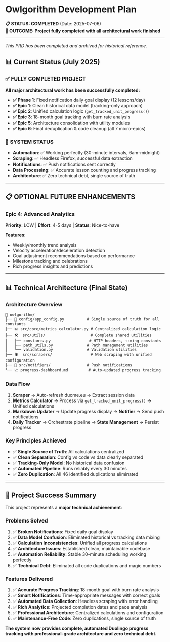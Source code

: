# Owlgorithm Development Plan

**📋 STATUS: COMPLETED** (Date: 2025-07-06)  
**🎯 OUTCOME: Project fully completed with all architectural work finished**

---
*This PRD has been completed and archived for historical reference.*

## 📊 **Current Status (July 2025)**

### ✅ **FULLY COMPLETED PROJECT**

**All major architectural work has been successfully completed:**

- **✅ Phase 1**: Fixed notification daily goal display (12 lessons/day)
- **✅ Epic 1**: Clean historical data model (tracking-only approach)
- **✅ Epic 2**: Unified calculation logic (`get_tracked_unit_progress()`)
- **✅ Epic 3**: 18-month goal tracking with burn rate analysis
- **✅ Epic 5**: Architecture consolidation with utility modules
- **✅ Epic 6**: Final deduplication & code cleanup (all 7 micro-epics)

### 🎯 **SYSTEM STATUS**
- **Automation**: ✅ Working perfectly (30-minute intervals, 6am-midnight)
- **Scraping**: ✅ Headless Firefox, successful data extraction
- **Notifications**: ✅ Push notifications sent correctly
- **Data Processing**: ✅ Accurate lesson counting and progress tracking
- **Architecture**: ✅ Zero technical debt, single source of truth

---

## 📋 **OPTIONAL FUTURE ENHANCEMENTS**

### **Epic 4: Advanced Analytics** 
**Priority**: LOW | **Effort**: 4-5 days | **Status**: Nice-to-have

**Features**:
- Weekly/monthly trend analysis
- Velocity acceleration/deceleration detection
- Goal adjustment recommendations based on performance
- Milestone tracking and celebrations
- Rich progress insights and predictions

---

## 📊 **Technical Architecture (Final State)**

### **Architecture Overview**
```
📁 owlgorithm/
├── 🔧 config/app_config.py          # Single source of truth for all constants
├── 📊 src/core/metrics_calculator.py # Centralized calculation logic
├── 🛠️  src/utils/                    # Complete shared utilities
│   ├── constants.py                 # HTTP headers, timing constants
│   ├── path_utils.py               # Path management utilities  
│   └── validation.py               # Validation utilities
├── 🕷️  src/scrapers/                 # Web scraping with unified configuration
├── 📱 src/notifiers/                # Push notifications
└── 📈 progress-dashboard.md         # Auto-updated progress tracking
```

### **Data Flow**
1. **Scraper** → Auto-refresh duome.eu → Extract session data
2. **Metrics Calculator** → Process via `get_tracked_unit_progress()` → Unified calculations
3. **Markdown Updater** → Update progress display → **Notifier** → Send push notifications
4. **Daily Tracker** → Orchestrate pipeline → **State Management** → Persist progress

### **Key Principles Achieved**
- ✅ **Single Source of Truth**: All calculations centralized
- ✅ **Clean Separation**: Config vs code vs data clearly separated
- ✅ **Tracking-Only Model**: No historical data confusion
- ✅ **Automated Pipeline**: Runs reliably every 30 minutes
- ✅ **Zero Duplication**: All 46 identified duplications eliminated

---

## 🎉 **Project Success Summary**

This project represents a **major technical achievement**:

### **Problems Solved**
1. ✅ **Broken Notifications**: Fixed daily goal display
2. ✅ **Data Model Confusion**: Eliminated historical vs tracking data mixing
3. ✅ **Calculation Inconsistencies**: Unified all progress calculations
4. ✅ **Architecture Issues**: Established clean, maintainable codebase
5. ✅ **Automation Reliability**: Stable 30-minute scheduling working perfectly
6. ✅ **Technical Debt**: Eliminated all code duplications and magic numbers

### **Features Delivered**
1. ✅ **Accurate Progress Tracking**: 18-month goal with burn rate analysis
2. ✅ **Smart Notifications**: Time-appropriate messages with correct goals
3. ✅ **Automated Data Collection**: Headless scraping with error handling
4. ✅ **Rich Analytics**: Projected completion dates and pace analysis
5. ✅ **Professional Architecture**: Centralized calculations and configuration
6. ✅ **Maintenance-Free Code**: Zero duplications, single source of truth

**The system now provides complete, automated Duolingo progress tracking with professional-grade architecture and zero technical debt.**